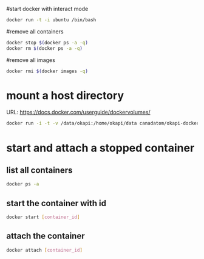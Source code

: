 #start docker with interact mode
```bash
docker run -t -i ubuntu /bin/bash
```

#remove all containers
```bash
docker stop $(docker ps -a -q)
docker rm $(docker ps -a -q)
```

#remove all images
```bash
docker rmi $(docker images -q)
```
# mount a host directory
URL: https://docs.docker.com/userguide/dockervolumes/
```bash
docker run -i -t -v /data/okapi:/home/okapi/data canadatom/okapi-docker-file /bin/bash
```

# start and attach a stopped container
## list all containers
```bash
docker ps -a 
```

## start the container with id
```bash
docker start [container_id]
```

## attach the container
```bash
docker attach [container_id]
```
